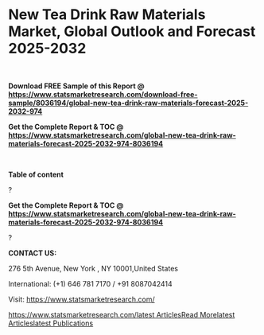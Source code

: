 <h1>New Tea Drink Raw Materials Market, Global Outlook and Forecast 2025-2032</h1><br/><p><strong>Download FREE Sample of this Report @ <a href="https://www.statsmarketresearch.com/download-free-sample/8036194/global-new-tea-drink-raw-materials-forecast-2025-2032-974">https://www.statsmarketresearch.com/download-free-sample/8036194/global-new-tea-drink-raw-materials-forecast-2025-2032-974</a></strong></p>
 
 
 
 <div><b>Get the Complete Report & TOC @ <a href="https://www.statsmarketresearch.com/global-new-tea-drink-raw-materials-forecast-2025-2032-974-8036194">https://www.statsmarketresearch.com/global-new-tea-drink-raw-materials-forecast-2025-2032-974-8036194</a></b></div>
 
 
 
 <p><br />
 
 <b>Table of content</b></p>
 
 
 
 <p>? </p>
 
 
 
 <div><b>Get the Complete Report & TOC @ <a href="https://www.statsmarketresearch.com/global-new-tea-drink-raw-materials-forecast-2025-2032-974-8036194">https://www.statsmarketresearch.com/global-new-tea-drink-raw-materials-forecast-2025-2032-974-8036194</a></b></div>
 
 
 
 <p>? </p>
 
 
 
 <p><b>CONTACT US:</b><br />
 
 276 5th Avenue, New York , NY 10001,United States<br />
 
 International: (+1) 646 781 7170 / +91 8087042414<br />
 
 Visit: <a href="https://www.statsmarketresearch.com/">https://www.statsmarketresearch.com/</a><br />
 
 <a href="https://gyeongbokgung.com">https://www.statsmarketresearch.com/</a><a href="https://hallyeomaritime.com">latest Articles</a><a href="https://jingwansa.com">Read More</a><a href="https://nguoiviet.jp/">latest Articles</a><a href="https://www.intelmarketresearch.com/">latest Publications</a></p>